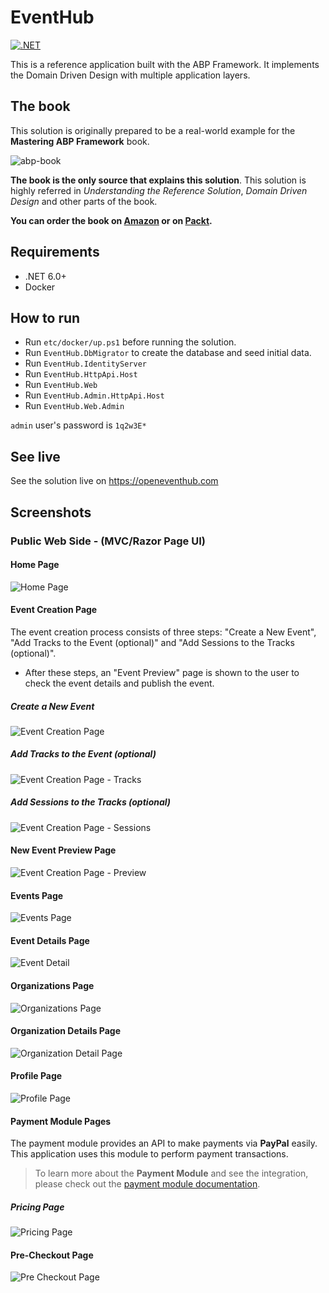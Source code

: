 # EventHub

[![.NET](https://github.com/volosoft/eventhub/actions/workflows/dotnet.yml/badge.svg)](https://github.com/volosoft/eventhub/actions/workflows/dotnet.yml)

This is a reference application built with the ABP Framework. It implements the Domain Driven Design with multiple application layers.

## The book

This solution is originally prepared to be a real-world example for the **Mastering ABP Framework** book.

![abp-book](etc/images/abp-book.png)

**The book is the only source that explains this solution**. This solution is highly referred in *Understanding the Reference Solution*, *Domain Driven Design* and other parts of the book.

**You can order the book on [Amazon](https://www.amazon.com/gp/product/B097Z2DM8Q) or on [Packt](https://www.packtpub.com/product/mastering-abp-framework/9781801079242).**

## Requirements

* .NET 6.0+
* Docker

## How to run

* Run `etc/docker/up.ps1` before running the solution.
* Run `EventHub.DbMigrator` to create the database and seed initial data.
* Run `EventHub.IdentityServer`
* Run `EventHub.HttpApi.Host`
* Run `EventHub.Web`
* Run `EventHub.Admin.HttpApi.Host`
* Run `EventHub.Web.Admin`

`admin` user's password is `1q2w3E*`

## See live

See the solution live on https://openeventhub.com

## Screenshots

### Public Web Side - (MVC/Razor Page UI)

#### Home Page

![Home Page](etc/images/homepage.png)

#### Event Creation Page

The event creation process consists of three steps: "Create a New Event", "Add Tracks to the Event (optional)" and "Add Sessions to the Tracks (optional)".

* After these steps, an "Event Preview" page is shown to the user to check the event details and publish the event.

##### Create a New Event

![Event Creation Page](etc/images/event-creation-page.png)

##### Add Tracks to the Event (optional)

![Event Creation Page - Tracks](etc/images/event-creation-page-tracks.png)

##### Add Sessions to the Tracks (optional)

![Event Creation Page - Sessions](etc/images/event-creation-page-sessions.png)

#### New Event Preview Page

![Event Creation Page - Preview](etc/images/event-creation-page-preview.png)

#### Events Page

![Events Page](etc/images/events-page.png)

#### Event Details Page

![Event Detail](etc/images/event-detail.png)

#### Organizations Page

![Organizations Page](etc/images/organizations-page.png)

#### Organization Details Page

![Organization Detail Page](etc/images/organization-detail-page.png)

#### Profile Page

![Profile Page](etc/images/profile-page.png)

#### Payment Module Pages

The payment module provides an API to make payments via **PayPal** easily. This application uses this module to perform payment transactions.

> To learn more about the **Payment Module** and see the integration, please check out the [payment module documentation](modules/payment/README.md).

##### Pricing Page

![Pricing Page](etc/images/pricing-page.png)

#### Pre-Checkout Page

![Pre Checkout Page](etc/images/pre-checkout-page.png)
